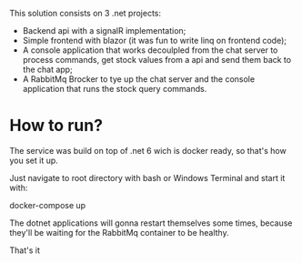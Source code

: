 This solution consists on 3 .net projects:
- Backend api with a signalR implementation;
- Simple frontend with blazor (it was fun to write linq on frontend code);
- A console application that works decoulpled from the chat server to process commands, get stock values from a api and send them back to the chat app;
- A RabbitMq Brocker to tye up the chat server and the console application that runs the stock query commands.

# How to run?

The service was build on top of .net 6 wich is docker ready, so that's how you set it up.

Just navigate to root directory with bash or Windows Terminal and start it with:

docker-compose up

The dotnet applications will gonna restart themselves some times, because they'll be waiting for the RabbitMq container to be healthy.

That's it
